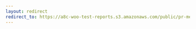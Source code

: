 ```yaml
---
layout: redirect
redirect_to: https://a8c-woo-test-reports.s3.amazonaws.com/public/pr-merge/45404/api/index.html
---
```

